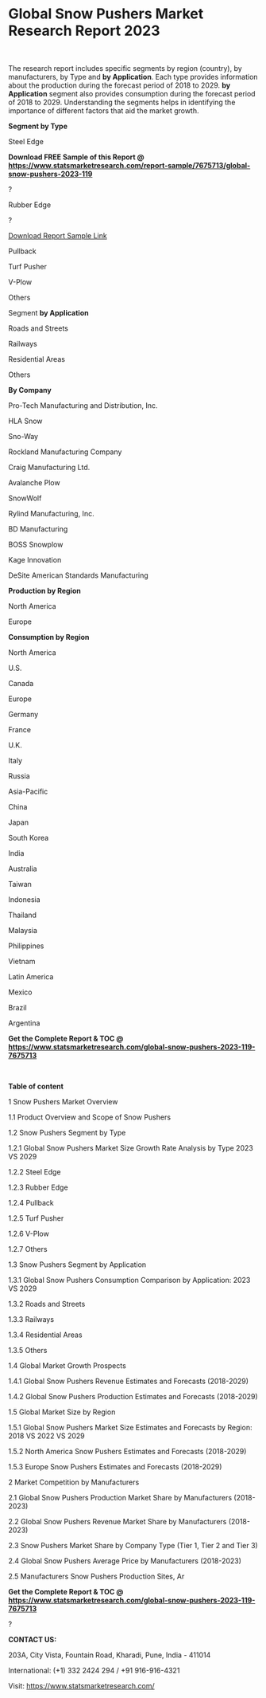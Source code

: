 <h1>Global Snow Pushers Market Research Report 2023</h1><br/><p>The research report includes specific segments by region (country), by manufacturers, by Type and <strong>by Application</strong>. Each type provides information about the production during the forecast period of 2018 to 2029. <strong>by Application</strong> segment also provides consumption during the forecast period of 2018 to 2029. Understanding the segments helps in identifying the importance of different factors that aid the market growth.</p>
 
 
 
 <p><strong>Segment by Type</strong></p>
 
 
 
 <p>Steel Edge</p>
 
 
 
 <div><b>Download FREE Sample of this Report @ <a href="https://www.statsmarketresearch.com/download-free-sample/7675713/global-snow-pushers-2023-119">https://www.statsmarketresearch.com/report-sample/7675713/global-snow-pushers-2023-119</a></b></div>
 
 
 
 <p>? </p>
 
 
 
 <p>Rubber Edge</p>
 
 
 
 <p>? </p>
 
 
 
 <p><a href="https://www.statsmarketresearch.com/download-free-sample/7675713/global-snow-pushers-2023-119">Download Report Sample Link</a></p>
 
 
 
 <p>Pullback</p>
 
 
 
 <p>Turf Pusher</p>
 
 
 
 <p>V-Plow</p>
 
 
 
 <p>Others</p>
 
 
 
 <p>Segment <strong>by Application</strong></p>
 
 
 
 <p>Roads and Streets</p>
 
 
 
 <p>Railways</p>
 
 
 
 <p>Residential Areas</p>
 
 
 
 <p>Others</p>
 
 
 
 <p><strong>By Company</strong></p>
 
 
 
 <p>Pro-Tech Manufacturing and Distribution, Inc.</p>
 
 
 
 <p>HLA Snow</p>
 
 
 
 <p>Sno-Way</p>
 
 
 
 <p>Rockland Manufacturing Company</p>
 
 
 
 <p>Craig Manufacturing Ltd.</p>
 
 
 
 <p>Avalanche Plow</p>
 
 
 
 <p>SnowWolf</p>
 
 
 
 <p>Rylind Manufacturing, Inc.</p>
 
 
 
 <p>BD Manufacturing</p>
 
 
 
 <p>BOSS Snowplow</p>
 
 
 
 <p>Kage Innovation</p>
 
 
 
 <p>DeSite American Standards Manufacturing</p>
 
 
 
 <p><strong>Production by Region</strong></p>
 
 
 
 <p>North America</p>
 
 
 
 <p>Europe</p>
 
 
 
 <p><strong>Consumption by Region</strong></p>
 
 
 
 <p>North America</p>
 
 
 
 <p>U.S.</p>
 
 
 
 <p>Canada</p>
 
 
 
 <p>Europe</p>
 
 
 
 <p>Germany</p>
 
 
 
 <p>France</p>
 
 
 
 <p>U.K.</p>
 
 
 
 <p>Italy</p>
 
 
 
 <p>Russia</p>
 
 
 
 <p>Asia-Pacific</p>
 
 
 
 <p>China</p>
 
 
 
 <p>Japan</p>
 
 
 
 <p>South Korea</p>
 
 
 
 <p>India</p>
 
 
 
 <p>Australia</p>
 
 
 
 <p>Taiwan</p>
 
 
 
 <p>Indonesia</p>
 
 
 
 <p>Thailand</p>
 
 
 
 <p>Malaysia</p>
 
 
 
 <p>Philippines</p>
 
 
 
 <p>Vietnam</p>
 
 
 
 <p>Latin America</p>
 
 
 
 <p>Mexico</p>
 
 
 
 <p>Brazil</p>
 
 
 
 <p>Argentina</p>
 
 
 
 <div><b>Get the Complete Report & TOC @ <a href="https://www.statsmarketresearch.com/global-snow-pushers-2023-119-7675713">https://www.statsmarketresearch.com/global-snow-pushers-2023-119-7675713</a></b></div>
 
 
 
 <p><br />
 
 <b>Table of content</b></p>
 
 
 
 <p>1 Snow Pushers Market Overview<br />
 
 1.1 Product Overview and Scope of Snow Pushers<br />
 
 1.2 Snow Pushers Segment by Type<br />
 
 1.2.1 Global Snow Pushers Market Size Growth Rate Analysis by Type 2023 VS 2029<br />
 
 1.2.2 Steel Edge<br />
 
 1.2.3 Rubber Edge<br />
 
 1.2.4 Pullback<br />
 
 1.2.5 Turf Pusher<br />
 
 1.2.6 V-Plow<br />
 
 1.2.7 Others<br />
 
 1.3 Snow Pushers Segment by Application<br />
 
 1.3.1 Global Snow Pushers Consumption Comparison by Application: 2023 VS 2029<br />
 
 1.3.2 Roads and Streets<br />
 
 1.3.3 Railways<br />
 
 1.3.4 Residential Areas<br />
 
 1.3.5 Others<br />
 
 1.4 Global Market Growth Prospects<br />
 
 1.4.1 Global Snow Pushers Revenue Estimates and Forecasts (2018-2029)<br />
 
 1.4.2 Global Snow Pushers Production Estimates and Forecasts (2018-2029)<br />
 
 1.5 Global Market Size by Region<br />
 
 1.5.1 Global Snow Pushers Market Size Estimates and Forecasts by Region: 2018 VS 2022 VS 2029<br />
 
 1.5.2 North America Snow Pushers Estimates and Forecasts (2018-2029)<br />
 
 1.5.3 Europe Snow Pushers Estimates and Forecasts (2018-2029)<br />
 
 2 Market Competition by Manufacturers<br />
 
 2.1 Global Snow Pushers Production Market Share by Manufacturers (2018-2023)<br />
 
 2.2 Global Snow Pushers Revenue Market Share by Manufacturers (2018-2023)<br />
 
 2.3 Snow Pushers Market Share by Company Type (Tier 1, Tier 2 and Tier 3)<br />
 
 2.4 Global Snow Pushers Average Price by Manufacturers (2018-2023)<br />
 
 2.5 Manufacturers Snow Pushers Production Sites, Ar</p>
 
 
 
 <div><b>Get the Complete Report & TOC @ <a href="https://www.statsmarketresearch.com/global-snow-pushers-2023-119-7675713">https://www.statsmarketresearch.com/global-snow-pushers-2023-119-7675713</a></b></div>
 
 
 
 <p>? </p>
 
 
 
 <p><b>CONTACT US:</b><br />
 
 203A, City Vista, Fountain Road, Kharadi, Pune, India - 411014<br />
 
 International: (+1) 332 2424 294 / +91 916-916-4321<br />
 
 Visit: <a href="https://www.statsmarketresearch.com/">https://www.statsmarketresearch.com/</a></p>